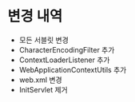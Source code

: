 # 변경 내역
- 모든 서블릿 변경
- CharacterEncodingFilter 추가 
- ContextLoaderListener 추가
- WebApplicationContextUtils 추가 
- web.xml 변경 
- InitServlet 제거



